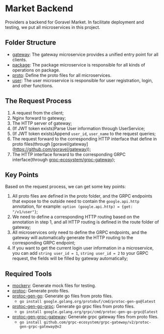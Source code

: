 # Market Backend

Providers a backend for Goravel Market. In facilitate deployment and testing, we put all microservices in this project.

## Folder Structure

- [gateway](gateway/README.md): The gateway microservice provides a unified entry point for all clients.
- [package](package/README.md): The package microservice is responsible for all kinds of operations on package.
- [proto](proto/README.md): Define the proto files for all microservices.
- [user](user/README.md): The user microservice is responsible for user registration, login, and other functions.

## The Request Process

1. A request from the client;
2. Nginx forward to gateway;
3. The HTTP server of gateway;
4. (If JWT token exists)Parse User information through UserService;
5. (If JWT token exists)Append `user_id`, `user_name` to the request queries;
6. The request forward to the corresponding HTTP interface that define in proto files(through [goravel/gateway]
(https://github.com/goravel/gateway));
7. The HTTP interface forward to the corresponding GRPC interface(through [grpc-ecosystem/grpc-gateway](https://github.com/grpc-ecosystem/grpc-gateway));

## Key Points

Based on the request process, we can get some key points:

1. All proto files are defined in the proto folder, and the GRPC endpoints that expose to the outside need to 
   contain the `google.api.http` annotation, for example: `option (google.api.http) = {get: "/v1/user"}`;
2. We need to define a corresponding HTTP routing based on the annotation in step 1, and all HTTP routing is 
   defined in the route folder of gateway;
3. All microservices only need to define the GRPC endpoints, and the gateway will automatically generate the 
   HTTP routing to the corresponding GRPC endpoint;
4. If you want to get the current login user information in a microservice, you can add `string user_id = 1`, 
   `string user_id = 2` to your GRPC request, the fields will be filled by gateway automatically; 

## Required Tools

- [mockery](https://vektra.github.io/mockery/latest/installation/#github-release): Generate mock files for testing.
- [protoc](https://grpc.io/docs/protoc-installation/): Generate proto files.
- [protoc-gen-go](https://grpc.io/docs/languages/go/quickstart/#prerequisites): Generate go files from proto files.
  - `go install google.golang.org/protobuf/cmd/protoc-gen-go@latest`
- [protoc-gen-go-grpc](https://grpc.io/docs/languages/go/quickstart/#prerequisites): Generate go grpc files from proto 
  files.
  - `go install google.golang.org/grpc/cmd/protoc-gen-go-grpc@latest`
- [protoc-gen-grpc-gateway](https://github.com/grpc-ecosystem/grpc-gateway): Generate grpc gateway files from proto files.
  - `go install github.com/grpc-ecosystem/grpc-gateway/v2/protoc-gen-grpc-gateway@v2`
